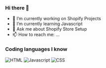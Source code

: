 ### Hi there 👋



- 🔭 I’m currently working on Shopify Projects  
- 🌱 I’m currently learning Javascript 
- 💬 Ask me about Shopify Store Setup
- 📫 How to reach me: ...

<h3>Coding languages I know</h3>

<p>
 <img alt="HTML" src="https://img.shields.io/badge/-HTML-45b8d8?style=flat-square&logo=html&logoColor=white" />
  <img alt="Javascript" src="https://img.shields.io/badge/-Javascript-E10098?style=flat-square&logo=javascript&logoColor=white" />
   <img alt="CSS" src="https://img.shields.io/badge/-CSS-430098?style=flat-square&logo=CSS&logoColor=white" />
</p>
